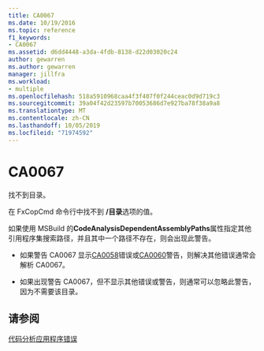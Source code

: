 ```yaml
---
title: CA0067
ms.date: 10/19/2016
ms.topic: reference
f1_keywords:
- CA0067
ms.assetid: d6dd4448-a3da-4fdb-8138-d22d03020c24
author: gewarren
ms.author: gewarren
manager: jillfra
ms.workload:
- multiple
ms.openlocfilehash: 518a5910968caa4f3f407f0f244ceac0d9d719c3
ms.sourcegitcommit: 39a04f42d23597b70053686d7e927ba78f38a9a8
ms.translationtype: MT
ms.contentlocale: zh-CN
ms.lasthandoff: 10/05/2019
ms.locfileid: "71974592"
---
```

# <a name="ca0067"></a>CA0067
找不到目录。

在 FxCopCmd 命令行中找不到 **/目录**选项的值。

如果使用 MSBuild 的**CodeAnalysisDependentAssemblyPaths**属性指定其他引用程序集搜索路径，并且其中一个路径不存在，则会出现此警告。

- 如果警告 CA0067 显示[CA0058](ca0058.md)错误或[CA0060](ca0060.md)警告，则解决其他错误通常会解析 CA0067。

- 如果出现警告 CA0067，但不显示其他错误或警告，则通常可以忽略此警告，因为不需要该目录。

## <a name="see-also"></a>请参阅
[代码分析应用程序错误](../code-quality/code-analysis-application-errors.md)
